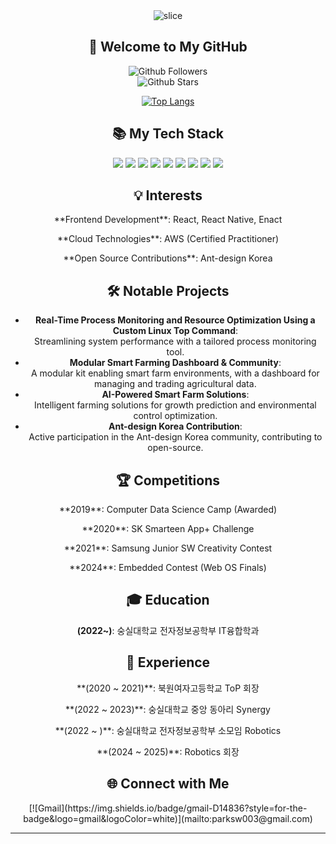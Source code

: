 <div align="center"> 
  <img src="https://capsule-render.vercel.app/api?type=slice&color=auto&height=200&text=Hello!&fontAlign=70&rotate=13&fontAlignY=25&desc=I'm%20Bab%20Shunn.&descAlign=70.&descAlignY=44" alt="slice">

  <h2>👋 Welcome to My GitHub</h2>
  
  ![Github Followers](https://img.shields.io/github/followers/parksiwoon?style=social)  
  ![Github Stars](https://img.shields.io/github/stars/parksiwoon?style=social)
  
  [![Top Langs](https://github-readme-stats.vercel.app/api/top-langs/?username=parksiwoon&langs_count=8&layout=compact&hide=Jupyter%20Notebook)](https://github.com/parksiwoon/github-readme-stats)
  
  <div align="center"><h2>📚 My Tech Stack</h2></div>
  
  <img src="https://img.shields.io/badge/react-61DAFB?style=for-the-badge&logo=react&logoColor=black"> 
  <img src="https://img.shields.io/badge/enact-0078D6?style=for-the-badge&logo=webOS&logoColor=white">
  <img src="https://img.shields.io/badge/react_native-61DAFB?style=for-the-badge&logo=react&logoColor=black"> 
  <img src="https://img.shields.io/badge/javascript-F7DF1E?style=for-the-badge&logo=javascript&logoColor=black">
  <img src="https://img.shields.io/badge/html5-E34F26?style=for-the-badge&logo=html5&logoColor=white">
  <img src="https://img.shields.io/badge/css3-1572B6?style=for-the-badge&logo=css3&logoColor=white">
  <img src="https://img.shields.io/badge/python-3776AB?style=for-the-badge&logo=python&logoColor=white">
  <img src="https://img.shields.io/badge/aws-232F3E?style=for-the-badge&logo=amazon-aws&logoColor=white">
  <img src="https://img.shields.io/badge/c++-00599C?style=for-the-badge&logo=c%2B%2B&logoColor=white">

  ## 💡 Interests
<p>**Frontend Development**: React, React Native, Enact</p>
<p>**Cloud Technologies**: AWS (Certified Practitioner)</p>
<p>**Open Source Contributions**: Ant-design Korea</p>

  ## :hammer_and_wrench: Notable Projects
  - **Real-Time Process Monitoring and Resource Optimization Using a Custom Linux Top Command**: <br>Streamlining system performance with a tailored process monitoring tool.
  - **Modular Smart Farming Dashboard & Community**: <br>A modular kit enabling smart farm environments, with a dashboard for managing and trading agricultural data.
  - **AI-Powered Smart Farm Solutions**: <br>Intelligent farming solutions for growth prediction and environmental control optimization.
  - **Ant-design Korea Contribution**: <br>Active participation in the Ant-design Korea community, contributing to open-source.

  ## 🏆 Competitions
<p>**2019**: Computer Data Science Camp (Awarded)</p>
<p>**2020**: SK Smarteen App+ Challenge</p>
<p>**2021**: Samsung Junior SW Creativity Contest</p>
<p>**2024**: Embedded Contest (Web OS Finals)</p>

  ## :mortar_board: Education
  **(2022~)**: 숭실대학교 전자정보공학부 IT융합학과

  ## :girl: Experience
<p>**(2020 ~ 2021)**: 북원여자고등학교 ToP 회장</p>
<p>**(2022 ~ 2023)**: 숭실대학교 중앙 동아리 Synergy</p>
<p>**(2022 ~ )**: 숭실대학교 전자정보공학부 소모임 Robotics</p>
<p>**(2024 ~ 2025)**: Robotics 회장</p>
  
  ## 🌐 Connect with Me
<p>[![Gmail](https://img.shields.io/badge/gmail-D14836?style=for-the-badge&logo=gmail&logoColor=white)](mailto:parksw003@gmail.com)</p>

---
